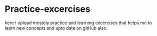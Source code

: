 # Practice-excercises
here i upload mostely practice and learning excercises that helps me to learn new concepts and upto date on gitHub also.
